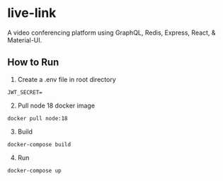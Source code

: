 # live-link
A video conferencing platform using GraphQL, Redis, Express, React, &amp; Material-UI.

## How to Run
1. Create a .env file in root directory
```
JWT_SECRET=
```

2. Pull node 18 docker image
```
docker pull node:18
```

3. Build
```
docker-compose build
```

4. Run
```
docker-compose up
```
